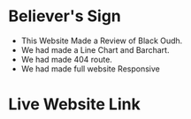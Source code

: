 # Believer's Sign

* This Website Made a Review of Black Oudh.
* We had made a Line Chart and Barchart.
* We had made 404 route.
* We had made full website Responsive

# Live Website Link
